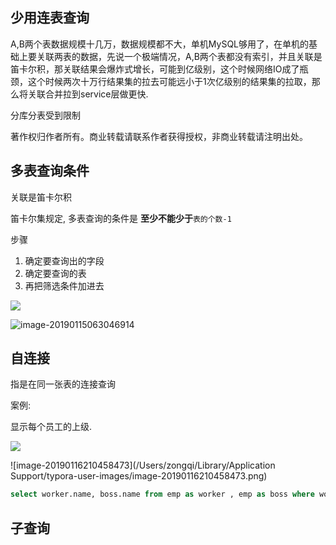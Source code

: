 ## 少用连表查询

A,B两个表数据规模十几万，数据规模都不大，单机MySQL够用了，在单机的基础上要关联两表的数据，先说一个极端情况，A,B两个表都没有索引，并且关联是笛卡尔积，那关联结果会爆炸式增长，可能到亿级别，这个时候网络IO成了瓶颈，这个时候两次十万行结果集的拉去可能远小于1次亿级别的结果集的拉取，那么将关联合并拉到service层做更快.

分库分表受到限制



著作权归作者所有。商业转载请联系作者获得授权，非商业转载请注明出处。		

## 多表查询条件

关联是笛卡尔积

笛卡尔集规定, 多表查询的条件是 **至少不能少于**`表的个数-1`

步骤

1. 确定要查询出的字段
2. 确定要查询的表
3. 再把筛选条件加进去

![](https://ws4.sinaimg.cn/large/006tNc79ly1fz6v1rabtbj313c0f6jtu.jpg)

![image-20190115063046914](https://ws1.sinaimg.cn/large/006tNc79ly1fz6vd4c04bj31su0kg1cy.jpg)



## 自连接

指是在同一张表的连接查询

案例:

显示每个员工的上级.

![](https://ws4.sinaimg.cn/large/006tNc79ly1fz8q3lirarj31520juq3y.jpg)

![image-20190116210458473](/Users/zongqi/Library/Application Support/typora-user-images/image-20190116210458473.png)

```sql
select worker.name, boss.name from emp as worker , emp as boss where worker.mgr = boss.empno;


```

## 子查询

























